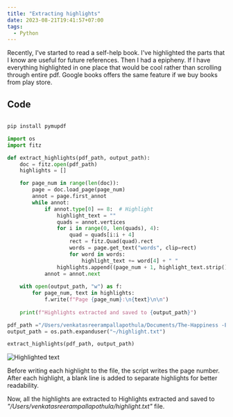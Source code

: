 ```yaml
---
title: "Extracting highlights"
date: 2023-08-21T19:41:57+07:00
tags:
  - Python
---
```

Recently, I've started to read a self-help book. I've highlighted the parts that I know are useful for future references. Then I had a epipheny. If I have everything highlighted in one place that would be cool rather than scrolling through entire pdf. Google books offers the same feature if we buy books from play store. 
## Code
```python

pip install pymupdf

import os
import fitz

def extract_highlights(pdf_path, output_path):
    doc = fitz.open(pdf_path)
    highlights = []

    for page_num in range(len(doc)):
        page = doc.load_page(page_num)
        annot = page.first_annot
        while annot:
            if annot.type[0] == 8:  # Highlight
                highlight_text = ""
                quads = annot.vertices
                for i in range(0, len(quads), 4):
                    quad = quads[i:i + 4]
                    rect = fitz.Quad(quad).rect
                    words = page.get_text("words", clip=rect)
                    for word in words:
                        highlight_text += word[4] + " "
                highlights.append((page_num + 1, highlight_text.strip()))
            annot = annot.next
    
    with open(output_path, "w") as f:
        for page_num, text in highlights:
            f.write(f"Page {page_num}:\n{text}\n\n")
    
    print(f"Highlights extracted and saved to {output_path}")

pdf_path ="/Users/venkatasreerampallapothula/Documents/The-Happiness -Equation.pdf" 
output_path = os.path.expanduser("~/highlight.txt")

extract_highlights(pdf_path, output_path)
```
![Highlighted text](hi.png)

Before writing each highlight to the file, the script writes the page number.
After each highlight, a blank line is added to separate highlights for better readability. 

Now, all the highlights are extracted to Highlights extracted and saved to *"/Users/venkatasreerampallapothula/highlight.txt"* file.